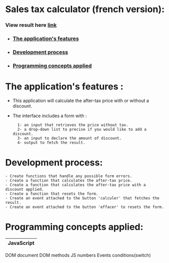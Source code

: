 # Sales tax calculator (french version):

### View result here [link](https://nada-tb.github.io/CalculatriceTTC/)

* ### [The application's features](#the-applications-features-)
* ### [Development process](#development-process-1)	
* ### [Programming concepts applied](#programming-concepts-applied-1)

# The application's features :

* This application will calculate the after-tax price with or without a discount.
* The interface includes a form with :

		1- an input that retrieves the price without tax. 
		2- a drop-down list to precise if you would like to add a discount. 
		3- an input to declare the amount of discount.  
		4- output to fetch the result.

# Development process:

	- Create functions that handle any possible form errors.
	- Create a function that calculates the after-tax price.
	- Create a function that calculates the after-tax price with a discount applied.
	- Create a function that resets the form.
	- Create an event attached to the button 'calculer' that fetches the result.
	- Create an event attached to the button 'effacer' to resets the form.
  
# Programming concepts applied:
JavaScript |
---------- |
DOM document
DOM methods
JS numbers
Events 
conditions(switch)
